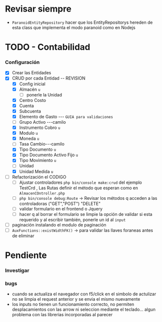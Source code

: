 # Revisar siempre
- `ParanoidEntityRepository` hacer que los EntityRepositorys hereden de esta class que implementa el modo paranoid como en Nodejs
# TODO - Contabilidad
### Configuración
- [x] Crear las Entidades
- [x] CRUD por cada Entidad -- REVISION
    - [x] Config inicial 
    - [x] Almacén `u`
        - [ ] ponerle la Unidad
    - [x] Centro Costo
    - [x] Cuenta 
    - [x] Subcuenta
    - [x] Elemento de Gasto --- `GUIA para validaciones` 
    - [ ] Grupo Activo ---camilo
    - [x] Instrumento Cobro `u`
    - [x] Modulo `u`
    - [x] Moneda `u`    
    - [ ] Tasa Cambio---camilo
    - [x] Tipo Documento `u`
    - [x] Tipo Documento Activo Fijo `u`
    - [x] Tipo Movimiento `u`
    - [ ] Unidad
    - [x] Unidad Medida `u`
- [ ] Refactorización el CODIGO   
   - [ ] Ajustar controladores `php bin/console make:crud` del ejemplo TestCrd
   , Las Rutas definir el método que esperan  como en `AlmacenCOntroller.php`
   - [ ] `php bin/console debug:Route` -> Revisar los métodos q acceden a las controladoras ("GET","POST") "DELETE"
   - [ ] validar formulario en el frontend o Jquery 
   - [ ] hacer q al borrar el formulario se limpie la opción de 
validar si esta requerido y al escribir también, ponerle un id al
`input`
- [ ]  paginación instalando el modulo de paginación
- [ ]  `AuxFunctions::existWidthFK()` -> para validar las llaves foraneas antes de eliminar
# Pendiente

### Investigar

### bugs
- cuando se actualiza el navegador con f5/click en el simbolo de actulizar
no se limpia el request anterior y se envia el mismo nuevamente
- los inputs no tienen un funcionamiento correcto, no permiten desplacamientos con las 
arrow ni seleccion mediante el teclado... algun problema con las librerias incorporadas al parecer